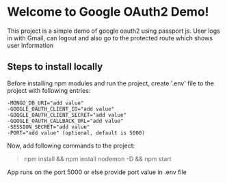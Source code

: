 # Welcome to Google OAuth2 Demo!

This project is a simple demo of google oauth2 using passport js. User logs in with Gmail, can logout and also go to the protected route which shows user information

## Steps to install locally

Before installing npm modules and run the project, create '.env' file to the project with following entries: 

	-MONGO_DB_URI="add value"
	-GOOGLE_OAUTH_CLIENT_ID="add value"
	-GOOGLE_OAUTH_CLIENT_SECRET="add value"
	-GOOGLE_OAUTH_CALLBACK_URL="add value"
 	-SESSION_SECRET="add value"
	-PORT="add value" (optional, default is 5000)


Now, add following commands to the project:
>npm install &&
>npm install nodemon -D &&
>npm start

App runs on the port 5000 or else provide port value in .env file
